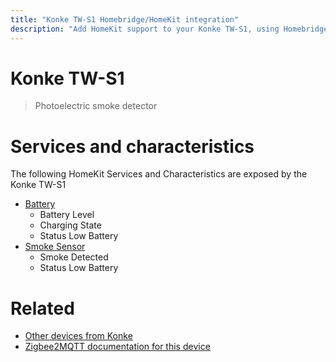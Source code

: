 ```yaml
---
title: "Konke TW-S1 Homebridge/HomeKit integration"
description: "Add HomeKit support to your Konke TW-S1, using Homebridge, Zigbee2MQTT and homebridge-z2m."
---
```

<!---
This file has been GENERATED using src/docgen/docgen.ts
DO NOT EDIT THIS FILE MANUALLY!
-->
# Konke TW-S1
> Photoelectric smoke detector


# Services and characteristics
The following HomeKit Services and Characteristics are exposed by
the Konke TW-S1

* [Battery](../../battery.md)
  * Battery Level
  * Charging State
  * Status Low Battery
* [Smoke Sensor](../../sensors.md)
  * Smoke Detected
  * Status Low Battery


# Related
* [Other devices from Konke](../index.md#konke)
* [Zigbee2MQTT documentation for this device](https://www.zigbee2mqtt.io/devices/TW-S1.html)